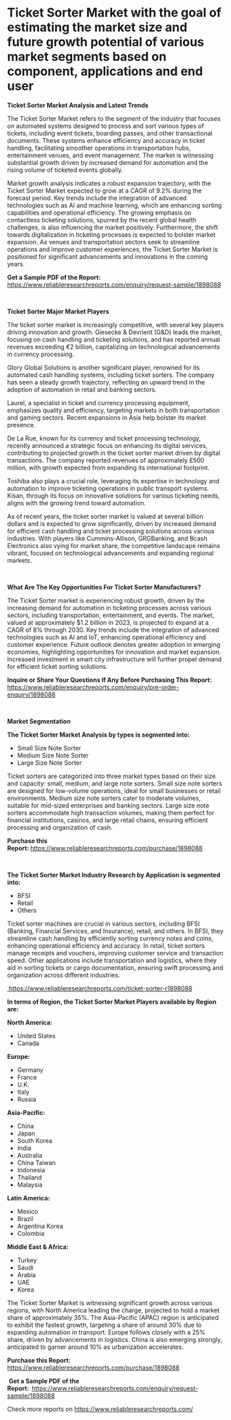<p><h1>Ticket Sorter Market with the goal of estimating the market size and future growth potential of various market segments based on component, applications and end user</h1></p><p><strong>Ticket Sorter Market Analysis and Latest Trends</strong></p>
<p><p>The Ticket Sorter Market refers to the segment of the industry that focuses on automated systems designed to process and sort various types of tickets, including event tickets, boarding passes, and other transactional documents. These systems enhance efficiency and accuracy in ticket handling, facilitating smoother operations in transportation hubs, entertainment venues, and event management. The market is witnessing substantial growth driven by increased demand for automation and the rising volume of ticketed events globally.</p><p>Market growth analysis indicates a robust expansion trajectory, with the Ticket Sorter Market expected to grow at a CAGR of 9.2% during the forecast period. Key trends include the integration of advanced technologies such as AI and machine learning, which are enhancing sorting capabilities and operational efficiency. The growing emphasis on contactless ticketing solutions, spurred by the recent global health challenges, is also influencing the market positively. Furthermore, the shift towards digitalization in ticketing processes is expected to bolster market expansion. As venues and transportation sectors seek to streamline operations and improve customer experiences, the Ticket Sorter Market is positioned for significant advancements and innovations in the coming years.</p></p>
<p><strong>Get a Sample PDF of the Report:&nbsp;</strong> <a href="https://www.reliableresearchreports.com/enquiry/request-sample/1898088?utm_campaign=3364&utm_medium=2&utm_source=Github&utm_content=ia&utm_term=08042025&utm_id=ticket-sorter">https://www.reliableresearchreports.com/enquiry/request-sample/1898088</a></p>
<p>&nbsp;</p>
<p><strong>Ticket Sorter Major Market Players</strong></p>
<p><p>The ticket sorter market is increasingly competitive, with several key players driving innovation and growth. Giesecke & Devrient (G&D) leads the market, focusing on cash handling and ticketing solutions, and has reported annual revenues exceeding €2 billion, capitalizing on technological advancements in currency processing.</p><p>Glory Global Solutions is another significant player, renowned for its automated cash handling systems, including ticket sorters. The company has seen a steady growth trajectory, reflecting an upward trend in the adoption of automation in retail and banking sectors.</p><p>Laurel, a specialist in ticket and currency processing equipment, emphasizes quality and efficiency, targeting markets in both transportation and gaming sectors. Recent expansions in Asia help bolster its market presence.</p><p>De La Rue, known for its currency and ticket processing technology, recently announced a strategic focus on enhancing its digital services, contributing to projected growth in the ticket sorter market driven by digital transactions. The company reported revenues of approximately £500 million, with growth expected from expanding its international footprint.</p><p>Toshiba also plays a crucial role, leveraging its expertise in technology and automation to improve ticketing operations in public transport systems. Kisan, through its focus on innovative solutions for various ticketing needs, aligns with the growing trend toward automation.</p><p>As of recent years, the ticket sorter market is valued at several billion dollars and is expected to grow significantly, driven by increased demand for efficient cash handling and ticket processing solutions across various industries. With players like Cummins-Allison, GRGBanking, and Bcash Electronics also vying for market share, the competitive landscape remains vibrant, focused on technological advancements and expanding regional markets.</p></p>
<p>&nbsp;</p>
<p><strong>What Are The Key Opportunities For Ticket Sorter Manufacturers?</strong></p>
<p><p>The Ticket Sorter market is experiencing robust growth, driven by the increasing demand for automation in ticketing processes across various sectors, including transportation, entertainment, and events. The market, valued at approximately $1.2 billion in 2023, is projected to expand at a CAGR of 8% through 2030. Key trends include the integration of advanced technologies such as AI and IoT, enhancing operational efficiency and customer experience. Future outlook denotes greater adoption in emerging economies, highlighting opportunities for innovation and market expansion. Increased investment in smart city infrastructure will further propel demand for efficient ticket sorting solutions.</p></p>
<p><strong>Inquire or Share Your Questions If Any Before Purchasing This Report:</strong> <a href="https://www.reliableresearchreports.com/enquiry/pre-order-enquiry/1898088?utm_campaign=3364&utm_medium=2&utm_source=Github&utm_content=ia&utm_term=08042025&utm_id=ticket-sorter">https://www.reliableresearchreports.com/enquiry/pre-order-enquiry/1898088</a></p>
<p>&nbsp;</p>
<p><strong>Market Segmentation</strong></p>
<p><strong>The Ticket Sorter Market Analysis by types is segmented into:</strong></p>
<p><ul><li>Small Size Note Sorter</li><li>Medium Size Note Sorter</li><li>Large Size Note Sorter</li></ul></p>
<p><p>Ticket sorters are categorized into three market types based on their size and capacity: small, medium, and large note sorters. Small size note sorters are designed for low-volume operations, ideal for small businesses or retail environments. Medium size note sorters cater to moderate volumes, suitable for mid-sized enterprises and banking sectors. Large size note sorters accommodate high transaction volumes, making them perfect for financial institutions, casinos, and large retail chains, ensuring efficient processing and organization of cash.</p></p>
<p><strong>Purchase this Report:&nbsp;</strong><a href="https://www.reliableresearchreports.com/purchase/1898088?utm_campaign=3364&utm_medium=2&utm_source=Github&utm_content=ia&utm_term=08042025&utm_id=ticket-sorter">https://www.reliableresearchreports.com/purchase/1898088</a></p>
<p>&nbsp;</p>
<p><strong>The Ticket Sorter Market Industry Research by Application is segmented into:</strong></p>
<p><ul><li>BFSI</li><li>Retail</li><li>Others</li></ul></p>
<p><p>Ticket sorter machines are crucial in various sectors, including BFSI (Banking, Financial Services, and Insurance), retail, and others. In BFSI, they streamline cash handling by efficiently sorting currency notes and coins, enhancing operational efficiency and accuracy. In retail, ticket sorters manage receipts and vouchers, improving customer service and transaction speed. Other applications include transportation and logistics, where they aid in sorting tickets or cargo documentation, ensuring swift processing and organization across different industries.</p></p>
<p><a href="https://www.reliableresearchreports.com/ticket-sorter-r1898088?utm_campaign=3364&utm_medium=2&utm_source=Github&utm_content=ia&utm_term=08042025&utm_id=ticket-sorter">&nbsp;https://www.reliableresearchreports.com/ticket-sorter-r1898088</a></p>
<p><strong>In terms of Region, the Ticket Sorter Market Players available by Region are:</strong></p>
<p>
    <p> <strong> North America: </strong>
        <ul>
            <li>United States</li>
            <li>Canada</li>
        </ul>
        </p> 
    <p> <strong> Europe: </strong>
        <ul>
            <li>Germany</li>
            <li>France</li>
            <li>U.K.</li>
            <li>Italy</li>
            <li>Russia</li>
        </ul>
        </p> 
    <p> <strong> Asia-Pacific: </strong>
        <ul>
            <li>China</li>
            <li>Japan</li>
            <li>South Korea</li>
            <li>India</li>
            <li>Australia</li>
            <li>China Taiwan</li>
            <li>Indonesia</li>
            <li>Thailand</li>
            <li>Malaysia</li>
        </ul>
        </p> 
    <p> <strong> Latin America: </strong>
        <ul>
            <li>Mexico</li>
            <li>Brazil</li>
            <li>Argentina Korea</li>
            <li>Colombia</li>
        </ul>
        </p> 
    <p> <strong> Middle East & Africa: </strong>
        <ul>
            <li>Turkey</li>
            <li>Saudi</li>
            <li>Arabia</li>
            <li>UAE</li>
            <li>Korea</li>
        </ul>
    </p>
    </p>
<p><p>The Ticket Sorter Market is witnessing significant growth across various regions, with North America leading the charge, projected to hold a market share of approximately 35%. The Asia-Pacific (APAC) region is anticipated to exhibit the fastest growth, targeting a share of around 30% due to expanding automation in transport. Europe follows closely with a 25% share, driven by advancements in logistics. China is also emerging strongly, anticipated to garner around 10% as urbanization accelerates.</p></p>
<p><strong>Purchase this Report: </strong><a href="https://www.reliableresearchreports.com/purchase/1898088?utm_campaign=3364&utm_medium=2&utm_source=Github&utm_content=ia&utm_term=08042025&utm_id=ticket-sorter">https://www.reliableresearchreports.com/purchase/1898088</a></p>
<p>&nbsp;<strong>Get a Sample PDF of the Report:&nbsp;&nbsp;</strong><a href="https://www.reliableresearchreports.com/enquiry/request-sample/1898088?utm_campaign=3364&utm_medium=2&utm_source=Github&utm_content=ia&utm_term=08042025&utm_id=ticket-sorter">https://www.reliableresearchreports.com/enquiry/request-sample/1898088</a></p>
<p><strong></strong></p>
<p>Check more reports on <a href="https://www.reliableresearchreports.com/?utm_campaign=3364&utm_medium=2&utm_source=Github&utm_content=ia&utm_term=08042025&utm_id=ticket-sorter">https://www.reliableresearchreports.com/</a></p>